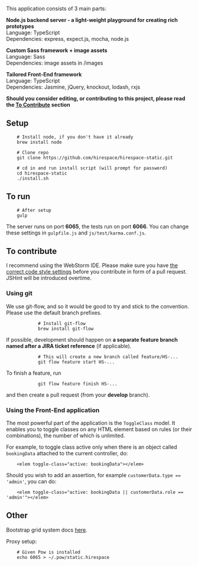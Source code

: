This application consists of 3 main parts:
 
**Node.js backend server - a light-weight playground for creating rich prototypes**<br>
Language: TypeScript<br>
Dependencies: express, expect.js, mocha, node.js

**Custom Sass framework + image assets**<br>
Language: Sass<br>
Dependencies: image assets in /images

**Tailored Front-End framework**<br>
Language: TypeScript<br>
Dependencies: Jasmine, jQuery, knockout, lodash, rxjs

**Should you consider editing, or contributing to this project, please read the [To Contribute](#contributing) section**

## Setup

        # Install node, if you don't have it already
        brew install node
        
        # Clone repo
        git clone https://github.com/hirespace/hirespace-static.git
        
        # cd in and run install script (will prompt for password)
        cd hirespace-static
        ./install.sh

## To run

        # After setup
        gulp
        
The server runs on port **6065**, the tests run on port **6066**.
You can change these settings in ```gulpfile.js``` and ```js/test/karma.conf.js```.

## <a name="contributing"></a>To contribute

I recommend using the WebStorm IDE. Please make sure you have
[the correct code style settings](https://github.com/slavomirvojacek/useful/tree/master/JetBrains)
before you contribute in form of a pull request. JSHint will be introduced overtime.

### Using git

We use git-flow, and so it would be good to try and stick to the convention. Please use the default branch prefixes.

                # Install git-flow
                brew install git-flow

If possible, development should happen on **a separate feature branch named after a JIRA ticket reference** (if applicable).

                # This will create a new branch called feature/HS-...
                git flow feature start HS-...

To finish a feature, run

                git flow feature finish HS-...

and then create a pull request (from your **develop** branch).

### Using the Front-End application

The most powerful part of the application is the ```ToggleClass``` model. It enables you to toggle classes on any HTML
element based on rules (or their combinations), the number of which is unlimited.

For example, to toggle class active only when there is an object called ```bookingData``` attached to the current
controller, do:

        <elem toggle-class="active: bookingData"></elem>
        
Should you wish to add an assertion, for example ```customerData.type == 'admin'```, you can do:

        <elem toggle-class="active: bookingData || customerData.role == 'admin'"></elem>

## Other

Bootstrap grid system docs [here](http://getbootstrap.com/css/#grid).

Proxy setup:

        # Given Pow is installed
        echo 6065 > ~/.pow/static.hirespace